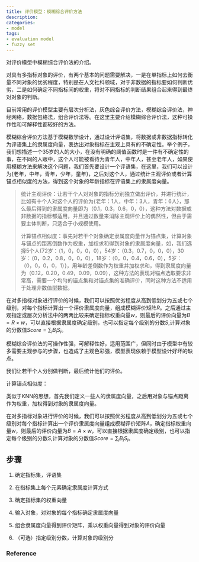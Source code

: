 ```yaml
---
title: 评价模型：模糊综合评价方法
description: 
categories:
- model
tags:
- evaluation model
- fuzzy set
---
```


对评价模型中模糊综合评价法的介绍。

<!-- more -->

对具有多指标对象的评价，有两个基本的问题需要解决，一是在单指标上如何去衡量不同对象的优劣程度，特别是在人文社科领域，对于非数据的指标要如何判断优劣，二是如何确定不同指标间的权重，将对不同指标的判断结果组合起来得到最终对对象的判断。

目前常用的评价模型主要有层次分析法，灰色综合评价方法，模糊综合评价法，神经网络，数据包络法，组合评价法等。在这里主要介绍模糊综合评价法，这种可操作性和可解释性都较好的方法。

模糊综合评价方法基于模糊数学设计，通过设计评语集，将数据或非数据指标转化为评语集上的隶属度向量，表达出对象指标在主观上具有的不确定性。举个例子，我们想描述一个35岁的人的大小，在没有明确的阈值函数时是一件有不确定性的事，在不同的人眼中，这个人可能被看待为青年人，中年人，甚至老年人，如果使用模糊方法来解决这个问题，我们首先要设计一个评语集，在这里，我们可以设计为{老年，中年，青年，少年，童年}，之后对这个人，通过统计主观评价或者计算锚点相似度的方法，得到这个对象的年龄指标在评语集上的隶属度向量。

> 统计主观评价：让若干个人对对象的指标分别独立做出评价，并进行统计，比如有十个人对这个人的评价为{老年：1人，中年：3人，青年：6人}，那么最后得到的隶属度向量即为（0.1，0.3，0.6，0，0），这种方法对数据或非数据的指标都适用，并且通过数量来消除主观评价上的偶然性，但由于需要主体判断，只适合于小规模使用。
>
> 计算锚点相似度：事先对若干个对象确定隶属度向量作为锚点集，计算对象与锚点的距离倒数作为权重，加权求和得到对象的隶属度向量，如，我们选择5个人{72岁：（1，0，0，0，0），54岁：（0.3，0.7，0，0，0），30岁：（0，0.2，0.8，0，0，0），18岁：（0，0，0.4，0.6，0），5岁：（0，0，0，0，1）}，用年龄差倒数作为权重并加权求和，得到隶属度向量为（0.12，0.20，0.49，0.09，0.09），这种方法的表现对锚点选取要求非常高，需要一个均匀的锚点集和对锚点集的准确评价，同时这种方法不适用于处理非数值型数据。

在对多指标对象进行评价的时候，我们可以按照优劣程度从高到低划分为五或七个级别，对每个指标计算出一个评价隶属度向量，组成模糊评价矩阵$R$。之后通过主观指定或层次分析法中的两两比较来确定指标权重向量$w$，则最后的评价向量为$B = R \times  w$，可以直接根据隶属度确定级别，也可以指定每个级别的分数$S$,计算对象的分数值​$Score = \sum_i B_iS_i$。

模糊综合评价法的可操作性强，可解释性好，适用范围广，但同时由于模型中有较多需要主观参与的步骤，也造成了主观色彩强，模型表现依赖于模型设计好坏的缺点。

我们让若干个人分别做判断，最后统计他们的评价。

计算锚点相似度：

类似于KNN的思想，首先我们定义一些人的隶属度向量，之后用对象与锚点距离作为权重，加权得到对象的隶属度向量。

在对多指标对象进行评价的时候，我们可以按照优劣程度从高到低划分为五或七个级别对每个指标计算出一个评价隶属度向量组成模糊评价矩阵$A$，确定指标权重向量$w$，则最后的评价向量为$B=A \times w$，可以直接根据隶属度确定级别，也可以指定每个级别的分数$S$,计算对象的分数值$Score = \sum_iB_iS_i​$。

## 步骤

1. 确定指标集，评语集

2. 在指标集上每个元素确定隶属度计算方式
3. 确定指标集的权重向量
4. 输入对象，对对象的每个指标确定隶属度向量
5. 组合隶属度向量得到评价矩阵，乘以权重向量得到对象的评价向量
6. （可选）指定级别分数，计算对象的级别分



### Reference

[评价模型]: https://www.jianshu.com/p/458cde252131
[ 数模系列(3)：模糊综合评价法]:  https://zhuanlan.zhihu.com/p/32666445
